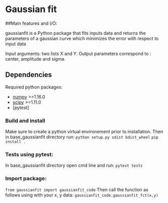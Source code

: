 # Gaussian fit 

##Main features and I/O:

gaussianfit is a Python package that fits inputs data and returns the parameters of a gaussian curve which minimizes the error with respect to input data

Input arguments: two lists X and Y.
Output parameters correspond to : center, amplitude and sigma.

## Dependencies

Required python packages:
* [numpy](https://www.numpy.org/) >=1.16.0
* [scipy](https://www.scipy.org/) >=1.11.0
* [pytest]


### Build and install
Make sure to create a python virtual environement prior to installation. Then in base_gaussianfit directory run:
``python setup.py sdist bdist_wheel``
``pip install .``

### Tests using pytest:
In base_gaussianfit directory open cmd line and run:
``pytest tests``


### Import package:
``from gaussianfit import gaussianfit_code``
Then call the function as follows using with your x, y data:
``gaussianfit_code.gaussianfit_fct(x,y)``
 
